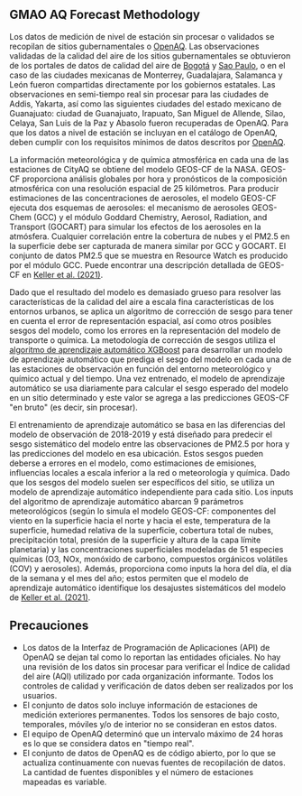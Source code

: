 ## GMAO AQ Forecast Methodology
Los datos de medición de nivel de estación sin procesar o validados se recopilan de sitios gubernamentales o [OpenAQ](https://openaq.org/#/).
Las observaciones validadas de la calidad del aire de los sitios gubernamentales se obtuvieron de los portales de datos de calidad del aire de [Bogotá](http://rmcab.ambientebogota.gov.co/home/map) y [Sao Paulo](https://servicos.cetesb.sp.gov.br/qa/), o en el caso de las ciudades mexicanas de Monterrey, Guadalajara, Salamanca y León fueron compartidas directamente por los gobiernos estatales. Las observaciones en semi-tiempo real sin procesar para las ciudades de Addis, Yakarta, así como las siguientes ciudades del estado mexicano de Guanajuato: ciudad de Guanajuato, Irapuato, San Miguel de Allende, Silao, Celaya, San Luis de la Paz y Abasolo fueron recuperadas de OpenAQ. Para que los datos a nivel de estación se incluyan en el catálogo de OpenAQ, deben cumplir con los requisitos mínimos de datos descritos por [OpenAQ](https://github.com/openaq/openaq-fetch/blob/master/README.md).  
 
 La información meteorológica y de química atmosférica en cada una de las estaciones de CityAQ se obtiene del modelo GEOS-CF de la NASA. GEOS-CF proporciona análisis globales por hora y pronósticos de la composición atmosférica con una resolución espacial de 25 kilómetros. Para producir estimaciones de las concentraciones de aerosoles, el modelo GEOS-CF ejecuta dos esquemas de aerosoles: el mecanismo de aerosoles GEOS-Chem (GCC) y el módulo Goddard Chemistry, Aerosol, Radiation, and Transport (GOCART) para simular los efectos de los aerosoles en la atmósfera. Cualquier correlación entre la cobertura de nubes y el PM2.5 en la superficie debe ser capturada de manera similar por GCC y GOCART. El conjunto de datos PM2.5 que se muestra en Resource Watch es producido por el módulo GCC. Puede encontrar una descripción detallada de GEOS-CF en [Keller et al. (2021)](https://agupubs.onlinelibrary.wiley.com/doi/epdf/10.1029/2020MS002413). 
 
Dado que el resultado del modelo es demasiado grueso para resolver las características de la calidad del aire a escala fina características de los entornos urbanos, se aplica un algoritmo de corrección de sesgo para tener en cuenta el error de representación espacial, así como otros posibles sesgos del modelo, como los errores en la representación del modelo de transporte o química. La metodología de corrección de sesgos utiliza el [algoritmo de aprendizaje automático XGBoost](https://xgboost.readthedocs.io/en/latest/#) para desarrollar un modelo de aprendizaje automático que prediga el sesgo del modelo en cada una de las estaciones de observación en función del entorno meteorológico y químico actual y del tiempo. Una vez entrenado, el modelo de aprendizaje automático se usa diariamente para calcular el sesgo esperado del modelo en un sitio determinado y este valor se agrega a las predicciones GEOS-CF "en bruto" (es decir, sin procesar).
 
El entrenamiento de aprendizaje automático se basa en las diferencias del modelo de observación de 2018-2019 y está diseñado para predecir el sesgo sistemático del modelo entre las observaciones de PM2.5 por hora y las predicciones del modelo en esa ubicación. Estos sesgos pueden deberse a errores en el modelo, como estimaciones de emisiones, influencias locales a escala inferior a la red o meteorología y química. Dado que los sesgos del modelo suelen ser específicos del sitio, se utiliza un modelo de aprendizaje automático independiente para cada sitio. Los inputs del algoritmo de aprendizaje automático abarcan 9 parámetros meteorológicos (según lo simula el modelo GEOS-CF: componentes del viento en la superficie hacia el norte y hacia el este, temperatura de la superficie, humedad relativa de la superficie, cobertura total de nubes, precipitación total, presión de la superficie y altura de la capa límite planetaria) y las concentraciones superficiales modeladas de 51 especies químicas (O3, NOx, monóxido de carbono, compuestos orgánicos volátiles (COV) y aerosoles). Además, proporciona como inputs la hora del día, el día de la semana y el mes del año; estos permiten que el modelo de aprendizaje automático identifique los desajustes sistemáticos del modelo de  [Keller et al. (2021)](https://acp.copernicus.org/articles/21/3555/2021/).

## Precauciones

* Los datos de la Interfaz de Programación de Aplicaciones (API) de OpenAQ se dejan tal como lo reportan las entidades oficiales. No hay una revisión de los datos sin procesar para verificar el Índice de calidad del aire (AQI) utilizado por cada organización informante. Todos los controles de calidad y verificación de datos deben ser realizados por los usuarios.
* El conjunto de datos solo incluye información de estaciones de medición exteriores permanentes. Todos los sensores de bajo costo, temporales, móviles y/o de interior no se consideran en estos datos.
* El equipo de OpenAQ determinó que un intervalo máximo de 24 horas es lo que se considera datos en "tiempo real".
* El conjunto de datos de OpenAQ es de código abierto, por lo que se actualiza continuamente con nuevas fuentes de recopilación de datos. La cantidad de fuentes disponibles y el número de estaciones mapeadas es variable.

